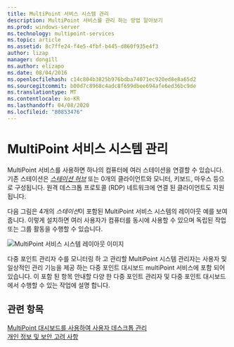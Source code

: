 ```yaml
---
title: MultiPoint 서비스 시스템 관리
description: MultiPoint 서비스를 관리 하는 방법 알아보기
ms.prod: windows-server
ms.technology: multipoint-services
ms.topic: article
ms.assetid: 8c7ffe24-f4e5-4fbf-b445-d860f935e4f3
author: lizap
manager: dongill
ms.author: elizapo
ms.date: 08/04/2016
ms.openlocfilehash: c14c804b3825b976bdba74071ec920ed8e8a65d2
ms.sourcegitcommit: b00d7c8968c4adc8f699dbee694afe6ed36bc9de
ms.translationtype: MT
ms.contentlocale: ko-KR
ms.lasthandoff: 04/08/2020
ms.locfileid: "80853476"
---
```

# <a name="managing-your-multipoint-services-system"></a>MultiPoint 서비스 시스템 관리
MultiPoint 서비스를 사용하면 하나의 컴퓨터에 여러 스테이션을 연결할 수 있습니다. 기존 스테이션은 [*스테이션 허브*](Switch-Between-Modes.md) 또는 0개의 클라이언트와 모니터, 키보드, 마우스 등으로 구성됩니다. 원격 데스크톱 프로토콜 (RDP) 네트워크에 연결 된 클라이언트도 지원 됩니다.  
  
다음 그림은 4개의 *스테이션*이 포함된 MultiPoint 서비스 시스템의 레이아웃 예를 보여 줍니다. 이렇게 설치하면 여러 사용자가 컴퓨터를 동시에 사용할 수 있으며 독립된 작업 또는 그룹 활동을 수행할 수 있습니다.  
  
![MultiPoint 서비스 시스템 레이아웃 이미지](./media/WMSMultiPointServerSystemLayout.gif)  
  
다중 포인트 관리자 수를 모니터링 하 고 관리할 MultiPoint 시스템 관리자는 사용자 및 일상적인 관리 기능을 제공 하는 다중 포인트 대시보드 multiPoint 서비스에 포함 되어 있습니다. 이 포함 된 항목 안내할 다양 한 다중 포인트 관리자 및 다중 포인트 대시보드에서 수행할 수 있는 작업에 설명 합니다.  
  
## <a name="see-also"></a>관련 항목  
[MultiPoint 대시보드를 사용하여 사용자 데스크톱 관리](Manage-User-Desktops-Using-MultiPoint-Dashboard.md)  
[개인 정보 및 보안 고려 사항](Privacy-and-Security-Considerations.md)  